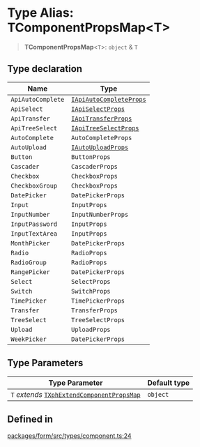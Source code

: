 # Type Alias: TComponentPropsMap\<T\>

> **TComponentPropsMap**\<`T`\>: `object` & `T`

## Type declaration

| Name | Type |
| ------ | ------ |
| `ApiAutoComplete` | [`IApiAutoCompleteProps`](../interfaces/IApiAutoCompleteProps.md) |
| `ApiSelect` | [`IApiSelectProps`](../interfaces/IApiSelectProps.md) |
| `ApiTransfer` | [`IApiTransferProps`](../interfaces/IApiTransferProps.md) |
| `ApiTreeSelect` | [`IApiTreeSelectProps`](../interfaces/IApiTreeSelectProps.md) |
| `AutoComplete` | `AutoCompleteProps` |
| `AutoUpload` | [`IAutoUploadProps`](../interfaces/IAutoUploadProps.md) |
| `Button` | `ButtonProps` |
| `Cascader` | `CascaderProps` |
| `Checkbox` | `CheckboxProps` |
| `CheckboxGroup` | `CheckboxProps` |
| `DatePicker` | `DatePickerProps` |
| `Input` | `InputProps` |
| `InputNumber` | `InputNumberProps` |
| `InputPassword` | `InputProps` |
| `InputTextArea` | `InputProps` |
| `MonthPicker` | `DatePickerProps` |
| `Radio` | `RadioProps` |
| `RadioGroup` | `RadioProps` |
| `RangePicker` | `DatePickerProps` |
| `Select` | `SelectProps` |
| `Switch` | `SwitchProps` |
| `TimePicker` | `TimePickerProps` |
| `Transfer` | `TransferProps` |
| `TreeSelect` | `TreeSelectProps` |
| `Upload` | `UploadProps` |
| `WeekPicker` | `DatePickerProps` |

## Type Parameters

| Type Parameter | Default type |
| ------ | ------ |
| `T` *extends* [`TXphExtendComponentPropsMap`](TXphExtendComponentPropsMap.md) | `object` |

## Defined in

[packages/form/src/types/component.ts:24](https://github.com/XiaoPiHong/xph-crud/blob/4c9871f465ad4334c5ddd9896180fb26247d7639/packages/form/src/types/component.ts#L24)
